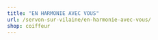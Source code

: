 ```yaml
---
title: "EN HARMONIE AVEC VOUS"
url: /servon-sur-vilaine/en-harmonie-avec-vous/
shop: coiffeur
---
```

